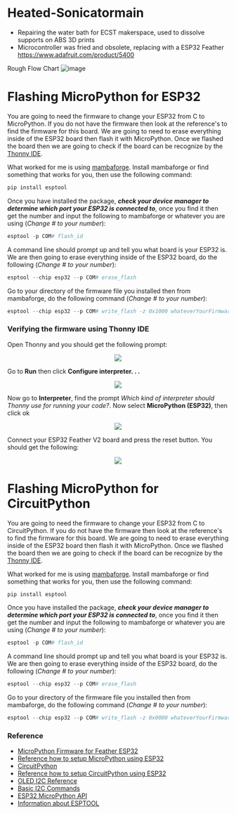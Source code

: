 # Heated-Sonicatormain
- Repairing the water bath for ECST makerspace,
  used to dissolve supports on ABS 3D prints
- Microcontroller was fried and obsolete, replacing with a ESP32 Feather
  https://www.adafruit.com/product/5400
  
  
Rough Flow Chart
![image](https://user-images.githubusercontent.com/12043783/196532078-3c4a2dbf-a773-4274-a81c-dd474326b43c.png)















# Flashing MicroPython for ESP32
You are going to need the firmware to change your ESP32 from C to MicroPython. If you do not have the firmware then look at the reference's to find the firmware for this board. We are going to need to erase everything inside of the ESP32 board then flash it with MicroPython. Once we flashed the board then we are going to check if the board can be recognize by the [Thonny IDE](https://thonny.org).


What worked for me is using [mambaforge](https://docs.micropython.org/en/latest/esp32/tutorial/intro.html). Install mambaforge or find something that works for you, then use the following command:

```Python
pip install esptool
```

Once you have installed the package, ***check your device manager to determine which port your ESP32 is connected to***, once you find it then get the number and input the following to mambaforge or whatever you are using (*Change # to your number*):

```Python
esptool -p COM# flash_id
```
A command line should prompt up and tell you what board is your ESP32 is. We are then going to erase everything inside of the ESP32 board, do the following (*Change # to your number*):

```Python
esptool --chip esp32 --p COM# erase_flash
```

Go to your directory of the firmware file you installed then from mambaforge, do the following command (*Change # to your number*):

```Python
esptool --chip esp32 --p COM# write_flash -z 0x1000 whateverYourFirmwareFileNameIs.bin
```

### Verifying the firmware using Thonny IDE 

Open Thonny and you should get the following prompt:



<p align="center">
<img src="https://user-images.githubusercontent.com/54751574/199181008-79ed1aeb-2123-44ab-b2ef-cf49d6b621f6.png">
</p>


Go to **Run** then click **Configure interpreter. . .**


<p align="center">
<img src="https://user-images.githubusercontent.com/54751574/199181290-eadb9055-97e3-4947-8c28-234736a7a043.png">
</p>

Now go to **Interpreter**, find the prompt *Which kind of interpreter should Thonny use for running your code?*. Now select **MicroPython (ESP32)**, then click ok 


<p align="center">
<img src="https://user-images.githubusercontent.com/54751574/199181709-76888865-0eca-4028-b6f5-06838161b257.png">
</p>

Connect your ESP32 Feather V2 board and press the reset button. You should get the following:



<p align="center">
<img src="https://user-images.githubusercontent.com/54751574/199182112-7b61bbda-19b8-42c9-be02-256299a74da5.png">
</p>


# Flashing MicroPython for CircuitPython

You are going to need the firmware to change your ESP32 from C to CircuitPython. If you do not have the firmware then look at the reference's to find the firmware for this board. We are going to need to erase everything inside of the ESP32 board then flash it with MicroPython. Once we flashed the board then we are going to check if the board can be recognize by the [Thonny IDE](https://thonny.org).

What worked for me is using [mambaforge](https://docs.micropython.org/en/latest/esp32/tutorial/intro.html). Install mambaforge or find something that works for you, then use the following command:

```Python
pip install esptool
```

Once you have installed the package, ***check your device manager to determine which port your ESP32 is connected to***, once you find it then get the number and input the following to mambaforge or whatever you are using (*Change # to your number*):

```Python
esptool -p COM# flash_id
```
A command line should prompt up and tell you what board is your ESP32 is. We are then going to erase everything inside of the ESP32 board, do the following (*Change # to your number*):

```Python
esptool --chip esp32 --p COM# erase_flash
```

Go to your directory of the firmware file you installed then from mambaforge, do the following command (*Change # to your number*):

```Python
esptool --chip esp32 --p COM# write_flash -z 0x0000 whateverYourFirmwareFileNameIs.bin
```

### Reference
- [MicroPython Firmware for Feather ESP32](https://micropython.org/download/esp32spiram/)
- [Reference how to setup MicroPython using ESP32](https://learn.adafruit.com/adafruit-esp32-feather-v2/micropython-setup)
- [CircuitPython](https://circuitpython.org/board/adafruit_feather_esp32_v2/)
- [Reference how to setup CircuitPython using ESP32](https://learn.adafruit.com/circuitpython-with-esp32-quick-start/command-line-esptool)
- [OLED I2C Reference](https://docs.micropython.org/en/latest/esp8266/tutorial/ssd1306.html)
- [Basic I2C Commands](https://docs.micropython.org/en/latest/library/machine.I2C.html)
- [ESP32 MicroPython API](https://docs.micropython.org/en/latest/esp32/tutorial/intro.html)
- [Information about ESPTOOL](https://docs.espressif.com/projects/esptool/en/latest/esp32/index.html#quick-start)


